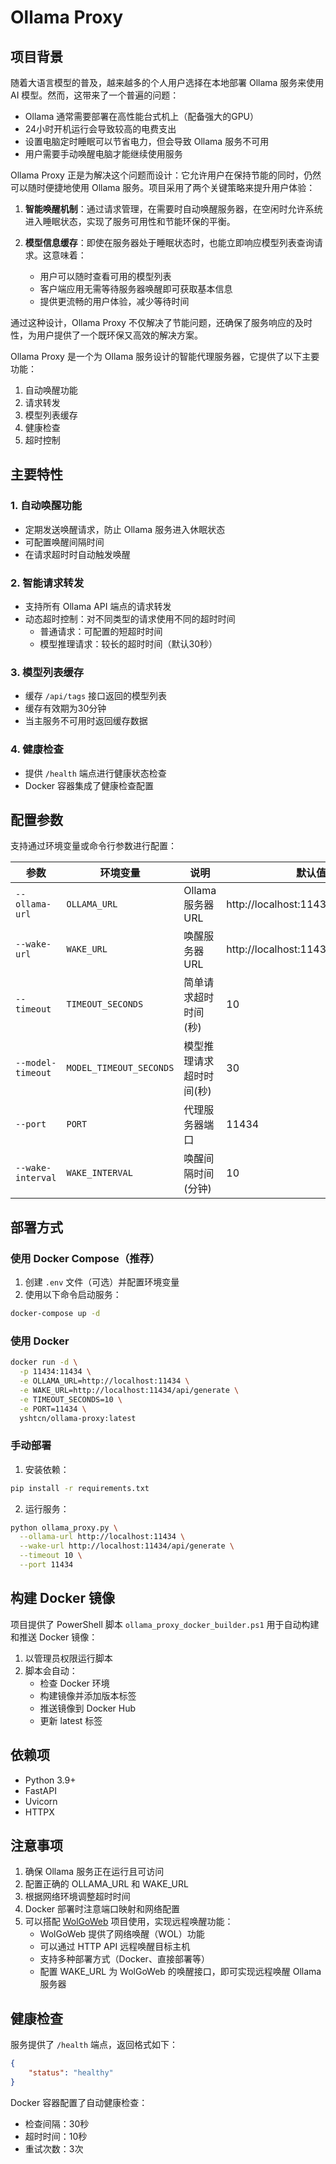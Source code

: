 # Ollama Proxy

## 项目背景

随着大语言模型的普及，越来越多的个人用户选择在本地部署 Ollama 服务来使用 AI 模型。然而，这带来了一个普遍的问题：

- Ollama 通常需要部署在高性能台式机上（配备强大的GPU）
- 24小时开机运行会导致较高的电费支出
- 设置电脑定时睡眠可以节省电力，但会导致 Ollama 服务不可用
- 用户需要手动唤醒电脑才能继续使用服务

Ollama Proxy 正是为解决这个问题而设计：它允许用户在保持节能的同时，仍然可以随时便捷地使用 Ollama 服务。项目采用了两个关键策略来提升用户体验：

1. **智能唤醒机制**：通过请求管理，在需要时自动唤醒服务器，在空闲时允许系统进入睡眠状态，实现了服务可用性和节能环保的平衡。

2. **模型信息缓存**：即使在服务器处于睡眠状态时，也能立即响应模型列表查询请求。这意味着：
   - 用户可以随时查看可用的模型列表
   - 客户端应用无需等待服务器唤醒即可获取基本信息
   - 提供更流畅的用户体验，减少等待时间

通过这种设计，Ollama Proxy 不仅解决了节能问题，还确保了服务响应的及时性，为用户提供了一个既环保又高效的解决方案。

Ollama Proxy 是一个为 Ollama 服务设计的智能代理服务器，它提供了以下主要功能：

1. 自动唤醒功能
2. 请求转发
3. 模型列表缓存
4. 健康检查
5. 超时控制

## 主要特性

### 1. 自动唤醒功能
- 定期发送唤醒请求，防止 Ollama 服务进入休眠状态
- 可配置唤醒间隔时间
- 在请求超时时自动触发唤醒

### 2. 智能请求转发
- 支持所有 Ollama API 端点的请求转发
- 动态超时控制：对不同类型的请求使用不同的超时时间
  - 普通请求：可配置的短超时时间
  - 模型推理请求：较长的超时时间（默认30秒）

### 3. 模型列表缓存
- 缓存 `/api/tags` 接口返回的模型列表
- 缓存有效期为30分钟
- 当主服务不可用时返回缓存数据

### 4. 健康检查
- 提供 `/health` 端点进行健康状态检查
- Docker 容器集成了健康检查配置

## 配置参数

支持通过环境变量或命令行参数进行配置：

| 参数 | 环境变量 | 说明 | 默认值 |
|------|----------|------|--------|
| `--ollama-url` | `OLLAMA_URL` | Ollama服务器URL | http://localhost:11434 |
| `--wake-url` | `WAKE_URL` | 唤醒服务器URL | http://localhost:11434/api/generate |
| `--timeout` | `TIMEOUT_SECONDS` | 简单请求超时时间(秒) | 10 |
| `--model-timeout` | `MODEL_TIMEOUT_SECONDS` | 模型推理请求超时时间(秒) | 30 |
| `--port` | `PORT` | 代理服务器端口 | 11434 |
| `--wake-interval` | `WAKE_INTERVAL` | 唤醒间隔时间(分钟) | 10 |

## 部署方式

### 使用 Docker Compose（推荐）

1. 创建 `.env` 文件（可选）并配置环境变量
2. 使用以下命令启动服务：
```bash
docker-compose up -d
```

### 使用 Docker

```bash
docker run -d \
  -p 11434:11434 \
  -e OLLAMA_URL=http://localhost:11434 \
  -e WAKE_URL=http://localhost:11434/api/generate \
  -e TIMEOUT_SECONDS=10 \
  -e PORT=11434 \
  yshtcn/ollama-proxy:latest
```

### 手动部署

1. 安装依赖：
```bash
pip install -r requirements.txt
```

2. 运行服务：
```bash
python ollama_proxy.py \
  --ollama-url http://localhost:11434 \
  --wake-url http://localhost:11434/api/generate \
  --timeout 10 \
  --port 11434
```

## 构建 Docker 镜像

项目提供了 PowerShell 脚本 `ollama_proxy_docker_builder.ps1` 用于自动构建和推送 Docker 镜像：

1. 以管理员权限运行脚本
2. 脚本会自动：
   - 检查 Docker 环境
   - 构建镜像并添加版本标签
   - 推送镜像到 Docker Hub
   - 更新 latest 标签

## 依赖项

- Python 3.9+
- FastAPI
- Uvicorn
- HTTPX

## 注意事项

1. 确保 Ollama 服务正在运行且可访问
2. 配置正确的 OLLAMA_URL 和 WAKE_URL
3. 根据网络环境调整超时时间
4. Docker 部署时注意端口映射和网络配置
5. 可以搭配 [WolGoWeb](https://github.com/xiaoxinpro/WolGoWeb) 项目使用，实现远程唤醒功能：
   - WolGoWeb 提供了网络唤醒（WOL）功能
   - 可以通过 HTTP API 远程唤醒目标主机
   - 支持多种部署方式（Docker、直接部署等）
   - 配置 WAKE_URL 为 WolGoWeb 的唤醒接口，即可实现远程唤醒 Ollama 服务器

## 健康检查

服务提供了 `/health` 端点，返回格式如下：
```json
{
    "status": "healthy"
}
```

Docker 容器配置了自动健康检查：
- 检查间隔：30秒
- 超时时间：10秒
- 重试次数：3次
